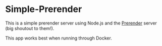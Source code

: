 # Simple-Prerender

This is a simple prerender server using Node.js and the [Prerender](https://github.com/prerender/prerender) server (big shoutout to them!).

This app works best when running through Docker.